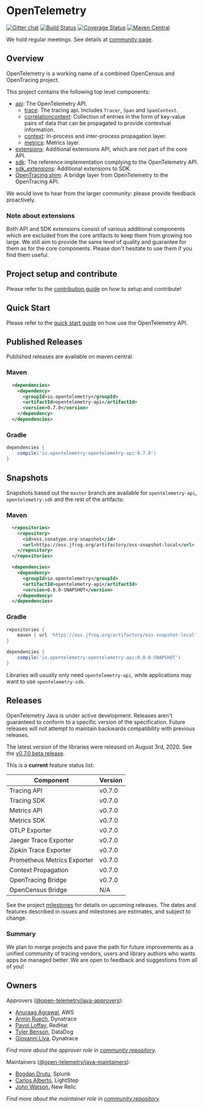# OpenTelemetry
[![Gitter chat][gitter-image]][gitter-url]
[![Build Status][circleci-image]][circleci-url]
[![Coverage Status][codecov-image]][codecov-url]
[![Maven Central][maven-image]][maven-url]

We hold regular meetings. See details at [community page](https://github.com/open-telemetry/community#java-sdk).

## Overview

OpenTelemetry is a working name of a combined OpenCensus and OpenTracing
project.

This project contains the following top level components:

* [api](api/): The OpenTelemetry API.
  * [trace](api/src/main/java/io/opentelemetry/trace/): The tracing api. Includes `Tracer`, `Span` and `SpanContext`.
  * [correlationcontext](/api/src/main/java/io/opentelemetry/correlationcontext): Collection of entries in the form of key-value pairs of data that can be propagated to provide contextual information.
  * [context](api/src/main/java/io/opentelemetry/context/): In-process and inter-process propagation layer.
  * [metrics](api/src/main/java/io/opentelemetry/metrics/): Metrics layer.
* [extensions](extensions/): Additional extensions API, which are not part of the core API.
* [sdk](sdk/): The reference implementation complying to the OpenTelemetry API.
* [sdk_extensions](sdk_extensions/): Additional extensions to SDK.
* [OpenTracing shim](opentracing_shim/): A bridge layer from OpenTelemetry to the OpenTracing API.

We would love to hear from the larger community: please provide feedback proactively.

### Note about extensions

Both API and SDK extensions consist of various additional components which are excluded from the core artifacts
to keep them from growing too large.
We still aim to provide the same level of quality and guarantee for them as for the core components.
Please don't hesitate to use them if you find them useful. 

## Project setup and contribute

Please refer to the [contribution guide](CONTRIBUTING.md)
on how to setup and contribute!

## Quick Start

Please refer to the [quick start guide](QUICKSTART.md) on how use the OpenTelemetry API.

## Published Releases

Published releases are available on maven central.

### Maven

```xml
  <dependencies>
    <dependency>
      <groupId>io.opentelemetry</groupId>
      <artifactId>opentelemetry-api</artifactId>
      <version>0.7.0</version>
    </dependency>
  </dependencies>
```

### Gradle

```groovy
dependencies {
	compile('io.opentelemetry:opentelemetry-api:0.7.0')
}
```

## Snapshots

Snapshots based out the `master` branch are available for `opentelemetry-api`, `opentelemetry-sdk` and the rest of the artifacts:

### Maven

```xml
  <repositories>
    <repository>
      <id>oss.sonatype.org-snapshot</id>
      <url>https://oss.jfrog.org/artifactory/oss-snapshot-local</url>
    </repository>
  </repositories>

  <dependencies>
    <dependency>
      <groupId>io.opentelemetry</groupId>
      <artifactId>opentelemetry-api</artifactId>
      <version>0.8.0-SNAPSHOT</version>
    </dependency>
  </dependencies>
```

### Gradle

```groovy
repositories {
	maven { url 'https://oss.jfrog.org/artifactory/oss-snapshot-local' }
}

dependencies {
	compile('io.opentelemetry:opentelemetry-api:0.8.0-SNAPSHOT')
}
```

Libraries will usually only need `opentelemetry-api`, while applications
may want to use `opentelemetry-sdk`.

## Releases

OpenTelemetry Java is under active development. Releases aren't guaranteed
to conform to a specific version of the specification. Future releases will
not attempt to maintain backwards compatibility with previous releases.

The latest version of the libraries were released on August 3rd, 2020.
See the [v0.7.0 beta release](https://github.com/open-telemetry/opentelemetry-java/releases/tag/v0.7.0).

This is a **current** feature status list:

| Component                   | Version |
| --------------------------- | ------- |
| Tracing API                 | v0.7.0  |
| Tracing SDK                 | v0.7.0  |
| Metrics API                 | v0.7.0  |
| Metrics SDK                 | v0.7.0  |
| OTLP Exporter               | v0.7.0  |
| Jaeger Trace Exporter       | v0.7.0  |
| Zipkin Trace Exporter       | v0.7.0  |
| Prometheus Metrics Exporter | v0.7.0  |
| Context Propagation         | v0.7.0  |
| OpenTracing Bridge          | v0.7.0  |
| OpenCensus Bridge           | N/A     |

See the project [milestones](https://github.com/open-telemetry/opentelemetry-java/milestones)
for details on upcoming releases. The dates and features described in issues
and milestones are estimates, and subject to change.

### Summary

We plan to merge projects and pave the path for future improvements as a unified
community of tracing vendors, users and library authors who wants apps be
managed better. We are open to feedback and suggestions from all of you!

## Owners

Approvers ([@open-telemetry/java-approvers](https://github.com/orgs/open-telemetry/teams/java-approvers)):

- [Anuraag Agrawal](https://github.com/anuraaga), AWS
- [Armin Ruech](https://github.com/arminru), Dynatrace
- [Pavol Loffay](https://github.com/pavolloffay), RedHat
- [Tyler Benson](https://github.com/tylerbenson), DataDog
- [Giovanni Liva](https://github.com/thisthat), Dynatrace

*Find more about the approver role in [community repository](https://github.com/open-telemetry/community/blob/master/community-membership.md#approver).*

Maintainers ([@open-telemetry/java-maintainers](https://github.com/orgs/open-telemetry/teams/java-maintainers)):

- [Bogdan Drutu](https://github.com/BogdanDrutu), Splunk
- [Carlos Alberto](https://github.com/carlosalberto), LightStep
- [John Watson](https://github.com/jkwatson), New Relic

*Find more about the maintainer role in [community repository](https://github.com/open-telemetry/community/blob/master/community-membership.md#maintainer).*

[circleci-image]: https://circleci.com/gh/open-telemetry/opentelemetry-java.svg?style=svg 
[circleci-url]: https://circleci.com/gh/open-telemetry/opentelemetry-java
[gitter-image]: https://badges.gitter.im/open-telemetry/opentelemetry-java.svg 
[gitter-url]: https://gitter.im/open-telemetry/opentelemetry-java?utm_source=badge&utm_medium=badge&utm_campaign=pr-badge&utm_content=badge
[codecov-image]: https://codecov.io/gh/open-telemetry/opentelemetry-java/branch/master/graph/badge.svg
[codecov-url]: https://codecov.io/gh/open-telemetry/opentelemetry-java/branch/master/
[maven-image]: https://maven-badges.herokuapp.com/maven-central/io.opentelemetry/opentelemetry-api/badge.svg
[maven-url]: https://maven-badges.herokuapp.com/maven-central/io.opentelemetry/opentelemetry-api
